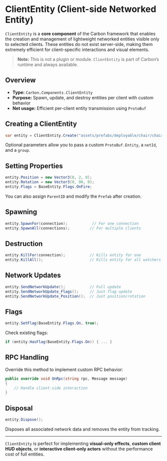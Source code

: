 # ClientEntity (Client-side Networked Entity)

`ClientEntity` is a **core component** of the Carbon framework that enables the creation and management of lightweight networked entities visible only to selected clients. These entities do not exist server-side, making them extremely efficient for client-specific interactions and visual elements.

> **Note:** This is not a plugin or module. `ClientEntity` is part of Carbon’s runtime and always available.


## Overview
- **Type:** `Carbon.Components.ClientEntity`
- **Purpose:** Spawn, update, and destroy entities per client with custom behavior
- **Net usage:** Efficient per-client entity transmission using `ProtoBuf`


## Creating a ClientEntity

```csharp
var entity = ClientEntity.Create("assets/prefabs/deployable/chair/chair.deployed.prefab", position, rotation);
```

Optional parameters allow you to pass a custom `ProtoBuf.Entity`, a `netId`, and a `group`.


## Setting Properties

```csharp
entity.Position = new Vector3(0, 2, 0);
entity.Rotation = new Vector3(0, 90, 0);
entity.Flags = BaseEntity.Flags.OnFire;
```

You can also assign `ParentID` and modify the `Prefab` after creation.


## Spawning

```csharp
entity.SpawnFor(connection);           // For one connection
entity.SpawnAll(connections);         // For multiple clients
```


## Destruction

```csharp
entity.KillFor(connection);           // Kills entity for one
entity.KillAll();                     // Kills entity for all watchers
```


## Network Updates

```csharp
entity.SendNetworkUpdate();           // Full update
entity.SendNetworkUpdate_Flags();     // Just flag update
entity.SendNetworkUpdate_Position();  // Just position/rotation
```


## Flags

```csharp
entity.SetFlag(BaseEntity.Flags.On, true);
```

Check existing flags:
```csharp
if (entity.HasFlag(BaseEntity.Flags.On)) { ... }
```


## RPC Handling

Override this method to implement custom RPC behavior:

```csharp
public override void OnRpc(string rpc, Message message)
{
    // Handle client-side interaction
}
```

## Disposal

```csharp
entity.Dispose();
```

Disposes all associated network data and removes the entity from tracking.

---

`ClientEntity` is perfect for implementing **visual-only effects**, **custom client HUD objects**, or **interactive client-only actors** without the performance cost of full entities.

